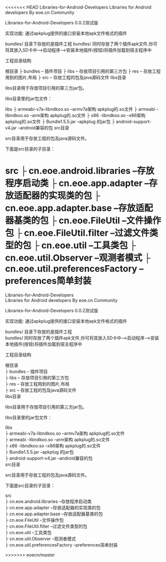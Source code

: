 <<<<<<< HEAD
Libraries-for-Android-Developers 
Libraries for Android developers By eoe.cn Community

Libraries-for-Android-Developers 0.0.2测试版

实现功能: 通过apkplug提供的接口安装本地apk文件格式的插件

bundles/ 目录下存放的是插件工程 
bundles/ 同时存放了两个插件apk文件,你可将其放入SD卡中–>启动程序–>安装本地插件(按钮)将插件加载到宿主程序中

工程目录结构

根目录 
├ bundles – 插件项目 
├ libs – 存放项目引用的第三方包 
├ res – 存放工程用到的图片,布局 
├ src – 存放工程的包及java源码文件 
libs目录

libs目录用于存放项目引用的第三方jar包。

libs目录里的jar包文件：

libs 
├ armeabi-v7a-libndkoo.so –armv7a架构 apkplug的.so文件 
├ armeabi -libndkoo.so –arm架构 apkplug的.so文件 
├ x86 -libndkoo.so –x86架构 apkplug的.so文件 
├ Bundle1.5.5.jar –apkplug 的jar包 
├ android-support-v4.jar –android兼容的包 
src目录

src目录用于存放工程的包及java源码文件。

下面是src目录的子目录：

src 
├ cn.eoe.android.libraries –存放程序启动类 
├ cn.eoe.app.adapter –存放适配器的实现类的包 
├ cn.eoe.app.adapter.base –存放适配器基类的包 
├ cn.eoe.FileUtil –文件操作包 
├ cn.eoe.FileUtil.filter –过滤文件类型的包 
├ cn.eoe.util –工具类包 
├ cn.eoe.util.Observer –观测者模式 
├ cn.eoe.util.preferencesFactory –preferences简单封装
=======
<p>Libraries-for-Android-Developers <br>
Libraries for Android developers By eoe.cn Community</p>

<p>Libraries-for-Android-Developers 0.0.2测试版</p>

<p>实现功能: 通过apkplug提供的接口安装本地apk文件格式的插件</p>

<p>bundles/ 目录下存放的是插件工程 <br>
bundles/ 同时存放了两个插件apk文件,你可将其放入SD卡中–&gt;启动程序–&gt;安装本地插件(按钮)将插件加载到宿主程序中</p>

<p>工程目录结构</p>

<p>根目录 <br>
├ bundles – 插件项目  <br>
├ libs – 存放项目引用的第三方包  <br>
├ res – 存放工程用到的图片,布局  <br>
├ src – 存放工程的包及java源码文件 <br>
libs目录</p>

<p>libs目录用于存放项目引用的第三方jar包。</p>

<p>libs目录里的jar包文件：</p>

<p>libs <br>
├ armeabi-v7a-libndkoo.so –armv7a架构 apkplug的.so文件  <br>
├ armeabi -libndkoo.so –arm架构 apkplug的.so文件  <br>
├ x86 -libndkoo.so –x86架构 apkplug的.so文件  <br>
├ Bundle1.5.5.jar –apkplug 的jar包  <br>
├ android-support-v4.jar –android兼容的包 <br>
src目录</p>

<p>src目录用于存放工程的包及java源码文件。</p>

<p>下面是src目录的子目录：</p>

<p>src <br>
├ cn.eoe.android.libraries –存放程序启动类  <br>
├ cn.eoe.app.adapter –存放适配器的实现类的包  <br>
├ cn.eoe.app.adapter.base –存放适配器基类的包 <br>
├ cn.eoe.FileUtil –文件操作包  <br>
├ cn.eoe.FileUtil.filter –过滤文件类型的包  <br>
├ cn.eoe.util –工具类包 <br>
├ cn.eoe.util.Observer –观测者模式 <br>
├ cn.eoe.util.preferencesFactory –preferences简单封装</p>
>>>>>>> eoecn/master
